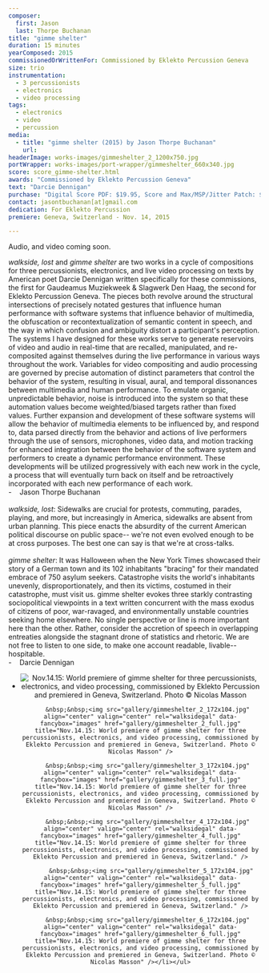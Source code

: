 ```yaml
---
composer:
  first: Jason
  last: Thorpe Buchanan
title: "gimme shelter"
duration: 15 minutes
yearComposed: 2015
commissionedOrWrittenFor: Commissioned by Eklekto Percussion Geneva
size: trio
instrumentation:
  - 3 percussionists
  - electronics
  - video processing
tags:
  - electronics
  - video
  - percussion
media:
  - title: "gimme shelter (2015) by Jason Thorpe Buchanan"
    url:
headerImage: works-images/gimmeshelter_2_1200x750.jpg
portWrapper: works-images/port-wrapper/gimmeshelter_660x340.jpg
score: score_gimme-shelter.html
awards: "Commissioned by Eklekto Percussion Geneva"
text: "Darcie Dennigan"
purchase: "Digital Score PDF: $19.95, Score and Max/MSP/Jitter Patch: $149.95"
contact: jasontbuchanan[at]gmail.com
dedication: For Eklekto Percussion
premiere: Geneva, Switzerland - Nov. 14, 2015

---
```


Audio, and video coming soon.

*walkside, lost* and *gimme shelter* are two works in a cycle of compositions for three percussionists, electronics, and live video processing on texts by American poet Darcie Dennigan written specifically for these commissions, the first for Gaudeamus Muziekweek & Slagwerk Den Haag, the second for Eklekto Percussion Geneva. The pieces both revolve around the structural intersections of precisely notated gestures that influence human performance with software systems that influence behavior of multimedia, the obfuscation or recontextualization of semantic content in speech, and the way in which confusion and ambiguity distort a participant&#39;s perception. The systems I have designed for these works serve to generate reservoirs of video and audio in real-time that are recalled, manipulated, and re-composited against themselves during the live performance in various ways throughout the work. Variables for video compositing and audio processing are governed by precise automation of distinct parameters that control the behavior of the system, resulting in visual, aural, and temporal dissonances between multimedia and human performance. To emulate organic, unpredictable behavior, noise is introduced into the system so that these automation values become weighted/biased targets rather than fixed values. Further expansion and development of these software systems will allow the behavior of multimedia elements to be influenced by, and respond to, data parsed directly from the behavior and actions of live performers through the use of sensors, microphones, video data, and motion tracking for enhanced integration between the behavior of the software system and performers to create a dynamic performance environment. These developments will be utilized progressively with each new work in the cycle, a process that will eventually turn back on itself and be retroactively incorporated with each new performance of each work.
<br>-	&nbsp;&nbsp; Jason Thorpe Buchanan
<br><br>
*walkside, lost*: Sidewalks are crucial for protests, commuting, parades, playing, and more, but increasingly in America, sidewalks are absent from urban planning. This piece enacts the absurdity of the current American political discourse on public space-- we're not even evolved enough to be at cross purposes. The best one can say is that we're at cross-talks.
<br><br>
*gimme shelter*: It was Halloween when the New York Times showcased their story of a German town and its 102 inhabitants "bracing" for their mandated embrace of 750 asylum seekers. Catastrophe visits the world's inhabitants unevenly, disproportionately, and then its victims, costumed in their catastrophe, must visit us. gimme shelter evokes three starkly contrasting sociopolitical viewpoints in a text written concurrent with the mass exodus of citizens of poor, war-ravaged, and environmentally unstable countries seeking home elsewhere. No single perspective or line is more important here than the other. Rather, consider the accretion of speech in overlapping entreaties alongside the stagnant drone of statistics and rhetoric. We are not free to listen to one side, to make one account readable, livable-- hospitable.
<br>-	&nbsp;&nbsp; Darcie Dennigan


<center>
<ul><li> <img src="gallery/gimmeshelter_1_172x104.jpg" align="center" valign="center" data-fancybox="images" href="gallery/gimmeshelter_1_full.jpg" rel="walksidegal" title="Nov.14.15: World premiere of gimme shelter for three percussionists, electronics, and video processing, commissioned by Eklekto Percussion and premiered in Geneva, Switzerland. Photo © Nicolas Masson" />

	    &nbsp;&nbsp;<img src="gallery/gimmeshelter_2_172x104.jpg" align="center" valign="center" rel="walksidegal" data-fancybox="images" href="gallery/gimmeshelter_2_full.jpg" title="Nov.14.15: World premiere of gimme shelter for three percussionists, electronics, and video processing, commissioned by Eklekto Percussion and premiered in Geneva, Switzerland. Photo © Nicolas Masson" />

	    &nbsp;&nbsp;<img src="gallery/gimmeshelter_3_172x104.jpg" align="center" valign="center" rel="walksidegal" data-fancybox="images" href="gallery/gimmeshelter_3_full.jpg" title="Nov.14.15: World premiere of gimme shelter for three percussionists, electronics, and video processing, commissioned by Eklekto Percussion and premiered in Geneva, Switzerland. Photo © Nicolas Masson" />

	    &nbsp;&nbsp;<img src="gallery/gimmeshelter_4_172x104.jpg"  align="center" valign="center" rel="walksidegal" data-fancybox="images" href="gallery/gimmeshelter_4_full.jpg" title="Nov.14.15: World premiere of gimme shelter for three percussionists, electronics, and video processing, commissioned by Eklekto Percussion and premiered in Geneva, Switzerland." />

	      &nbsp;&nbsp;<img src="gallery/gimmeshelter_5_172x104.jpg"  align="center" valign="center" rel="walksidegal" data-fancybox="images" href="gallery/gimmeshelter_5_full.jpg" title="Nov.14.15: World premiere of gimme shelter for three percussionists, electronics, and video processing, commissioned by Eklekto Percussion and premiered in Geneva, Switzerland." />

	    &nbsp;&nbsp;<img src="gallery/gimmeshelter_6_172x104.jpg"  align="center" valign="center" rel="walksidegal" data-fancybox="images" href="gallery/gimmeshelter_6_full.jpg" title="Nov.14.15: World premiere of gimme shelter for three percussionists, electronics, and video processing, commissioned by Eklekto Percussion and premiered in Geneva, Switzerland. Photo © Nicolas Masson" /></li></ul>

</center>

